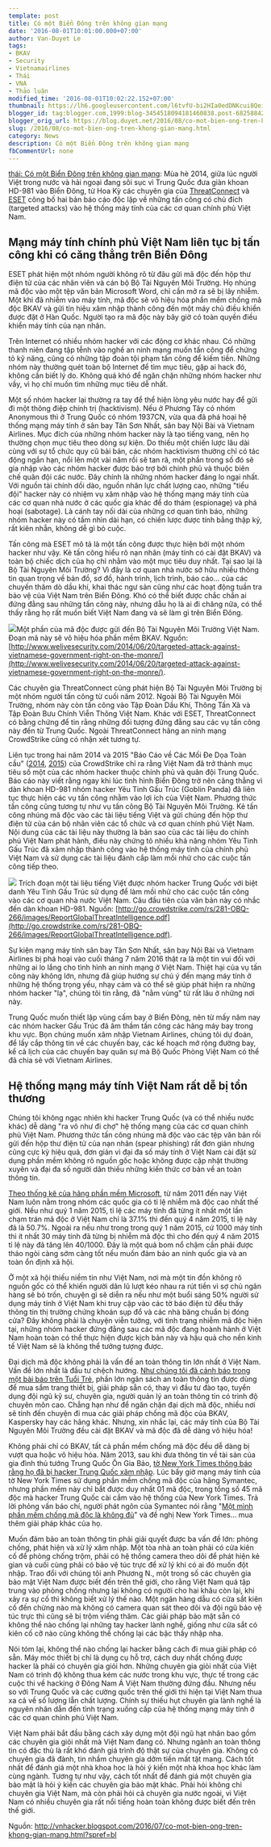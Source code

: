 ```yaml
---
template: post
title: Có một Biển Đông trên không gian mạng
date: '2016-08-01T10:01:00.000+07:00'
author: Van-Duyet Le
tags:
- BKAV
- Security
- Vietnamairlines
- Thái
- VNA
- Thảo luận
modified_time: '2016-08-01T10:02:22.152+07:00'
thumbnail: https://lh6.googleusercontent.com/l6tvfU-bi2HIa0edDNKcui8Qei6QjBgGxUrhYdHXe3_8m9gGbW0uFZzxRuXyh7DUIysdotaNGFeNY-6wf6jxsSRH-rtMb65uphWXAhT3QdKPEtBaJE3hkI5byXGPlZbPvSPYAUHW=s1600
blogger_id: tag:blogger.com,1999:blog-3454518094181460838.post-682588428321714591
blogger_orig_url: https://blog.duyet.net/2016/08/co-mot-bien-ong-tren-khong-gian-mang.html
slug: /2016/08/co-mot-bien-ong-tren-khong-gian-mang.html
category: News
description: Có một Biển Đông trên không gian mạng
fbCommentUrl: none
---
```


[thái: Có một Biển Đông trên không gian mạng](http://vnhacker.blogspot.com/2016/07/co-mot-bien-ong-tren-khong-gian-mang.html?spref=bl): Mùa hè 2014, giữa lúc người Việt trong nước và hải ngoại đang sôi sục vì Trung Quốc đưa giàn khoan HD-981 vào Biển Đông, từ Hoa Kỳ các chuyên gia của [ThreatConnect](https://www.threatconnect.com/piercing-the-cows-tongue-china-targeting-south-china-seas-nations/) và [ESET](http://www.welivesecurity.com/2014/06/20/targeted-attack-against-vietnamese-government-right-on-the-monre/) công bố hai bản báo cáo độc lập về những tấn công có chủ đích (targeted attacks) vào hệ thống máy tính của các cơ quan chính phủ Việt Nam.

## Mạng máy tính chính phủ Việt Nam liên tục bị tấn công khi có căng thẳng trên Biển Đông ##
ESET phát hiện một nhóm người không rõ từ đâu gửi mã độc đến hộp thư điện tử của các nhân viên và cán bộ Bộ Tài Nguyên Môi Trường. Họ nhúng mã độc vào một tệp văn bản Microsoft Word, chỉ cần mở ra sẽ bị lây nhiễm. Một khi đã nhiễm vào máy tính, mã độc sẽ vô hiệu hóa phần mềm chống mã độc BKAV và gửi tín hiệu xâm nhập thành công đến một máy chủ điều khiển được đặt ở Hàn Quốc. Người tạo ra mã độc này bây giờ có toàn quyền điều khiển máy tính của nạn nhân.

Trên Internet có nhiều nhóm hacker với các động cơ khác nhau. Có những thanh niên đang tập tễnh vào nghề an ninh mạng muốn tấn công để chứng tỏ kỹ năng, cũng có những tập đoàn tội phạm tấn công để kiếm tiền. Những nhóm này thường quét toàn bộ Internet để tìm mục tiêu, gặp ai hack đó, không cần biết lý do. Không quá khó để ngăn chặn những nhóm hacker như vầy, vì họ chỉ muốn tìm những mục tiêu dễ nhất.

Một số nhóm hacker lại thường ra tay để thể hiện lòng yêu nước hay để gửi đi một thông điệp chính trị (hacktivism). Nếu ở Phương Tây có nhóm Anonymous thì ở Trung Quốc có nhóm 1937CN, vừa qua đã phá hoại hệ thống mạng máy tính ở sân bay Tân Sơn Nhất, sân bay Nội Bài và Vietnam Airlines. Mục đích của những nhóm hacker này là tạo tiếng vang, nên họ thường chọn mục tiêu theo dòng sự kiện. Do thiếu một chiến lược lâu dài cùng với sự tổ chức quy cũ bài bản, các nhóm hacktivism thường chỉ có tác động ngắn hạn, nổi lên một vài năm rồi sẽ tan rã, một phần trong số đó sẽ gia nhập vào các nhóm hacker được bảo trợ bởi chính phủ và thuộc biên chế quân đội các nước. Đây chính là những nhóm hacker đáng lo ngại nhất. Với nguồn tài chính dồi dào, nguồn nhân lực chất lượng cao, những "tiểu đội" hacker này có nhiệm vụ xâm nhập vào hệ thống mạng máy tính của các cơ quan nhà nước ở các quốc gia khác để do thám (espionage) và phá hoại (sabotage). Là cánh tay nối dài của những cơ quan tình báo, những nhóm hacker này có tầm nhìn dài hạn, có chiến lược được tính bằng thập kỷ, rất kiên nhẫn, không dễ gì bỏ cuộc.

Tấn công mà ESET mô tả là một tấn công được thực hiện bởi một nhóm hacker như vậy. Kẻ tấn công hiểu rõ nạn nhân (máy tính có cài đặt BKAV) và toàn bộ chiếc dịch của họ chỉ nhằm vào một mục tiêu duy nhất. Tại sao lại là Bộ Tài Nguyên Môi Trường? Vì đây là cơ quan nhà nước sở hữu nhiều thông tin quan trọng về bản đồ, sơ đồ, hành trình, lịch trình, báo cáo… của các chuyến thăm dò dầu khí, khai thác ngư sản cũng như các hoạt động tuần tra bảo vệ của Việt Nam trên Biển Đông. Khó có thể biết được chắc chắn ai đứng đằng sau những tấn công này, nhưng dẫu họ là ai đi chăng nữa, có thể thấy rằng họ rất muốn biết Việt Nam đang và sẽ làm gì trên Biển Đông.

![](https://lh6.googleusercontent.com/l6tvfU-bi2HIa0edDNKcui8Qei6QjBgGxUrhYdHXe3_8m9gGbW0uFZzxRuXyh7DUIysdotaNGFeNY-6wf6jxsSRH-rtMb65uphWXAhT3QdKPEtBaJE3hkI5byXGPlZbPvSPYAUHW)Một phần của mã độc được gửi đến Bộ Tài Nguyên Môi Trường Việt Nam. Đoạn mã này sẽ vô hiệu hóa phần mềm BKAV. Nguồn: [http://www.welivesecurity.com/2014/06/20/targeted-attack-against-vietnamese-government-right-on-the-monre/](http://www.welivesecurity.com/2014/06/20/targeted-attack-against-vietnamese-government-right-on-the-monre/).

Các chuyên gia ThreatConnect cũng phát hiện Bộ Tài Nguyên Môi Trường bị một nhóm người tấn công từ cuối năm 2012. Ngoài Bộ Tài Nguyên Môi Trường, nhóm này còn tấn công vào Tập Đoàn Dầu Khí, Thông Tấn Xã và Tập Đoàn Bưu Chính Viễn Thông Việt Nam. Khác với ESET, ThreatConnect có bằng chứng để tin rằng những đối tượng đứng đằng sau các vụ tấn công này đến từ Trung Quốc. Ngoài ThreatConnect hãng an ninh mạng CrowdStrike cũng có nhận xét tương tự.

Liên tục trong hai năm 2014 và 2015 "Báo Cáo về Các Mối Đe Dọa Toàn cầu" ([2014](http://go.crowdstrike.com/rs/281-OBQ-266/images/ReportGlobalThreatIntelligence.pdf), [2015](http://go.crowdstrike.com/rs/281-OBQ-266/images/15GlobalThreatReport.pdf)) của CrowdStrike chỉ ra rằng Việt Nam đã trở thành mục tiêu số một của các nhóm hacker thuộc chính phủ và quân đội Trung Quốc. Báo cáo này viết rằng ngay khi lúc tình hình Biển Đông trở nên căng thẳng vì dàn khoan HD-981 nhóm hacker Yêu Tinh Gấu Trúc (Goblin Panda) đã liên tục thực hiện các vụ tấn công nhằm vào lợi ích của Việt Nam. Phương thức tấn công cũng tương tự như vụ tấn công Bộ Tài Nguyên Môi Trường. Kẻ tấn công nhúng mã độc vào các tài liệu tiếng Việt và gửi chúng đến hộp thư điện tử của cán bộ nhân viên các tổ chức và cơ quan chính phủ Việt Nam. Nội dung của các tài liệu này thường là bản sao của các tài liệu do chính phủ Việt Nam phát hành, điều này chứng tỏ nhiều khả năng nhóm Yêu Tinh Gấu Trúc đã xâm nhập thành công vào hệ thống máy tính của chính phủ Việt Nam và sử dụng các tài liệu đánh cắp làm mồi nhử cho các cuộc tấn công tiếp theo.

![](https://lh3.googleusercontent.com/kxRJaTrIjx5G7cHYf5ysRLgP1b6AYD3uavJ7VaathzhnsD8yil-IutHOmsDpE5nIUl2-JYU_OFBT4M7L8KUHSa30LwfSaNwBi1bkXeWOua1_M_s5owuJMweKbRhYSzu_WhEru-yP)
Trích đoạn một tài liệu tiếng Việt được nhóm hacker Trung Quốc với biệt danh Yêu Tinh Gấu Trúc sử dụng để làm mồi nhử cho các cuộc tấn công vào các cơ quan nhà nước Việt Nam. Câu đầu tiên của văn bản này có nhắc đến dàn khoan HD-981. Nguồn: [http://go.crowdstrike.com/rs/281-OBQ-266/images/ReportGlobalThreatIntelligence.pdf](http://go.crowdstrike.com/rs/281-OBQ-266/images/ReportGlobalThreatIntelligence.pdf). 

Sự kiện mạng máy tính sân bay Tân Sơn Nhất, sân bay Nội Bài và Vietnam Airlines bị phá hoại vào cuối tháng 7 năm 2016 thật ra là một tin vui đối với những ai lo lắng cho tình hình an ninh mạng ở Việt Nam. Thiệt hại của vụ tấn công này không lớn, nhưng đã giúp hướng sự chú ý đến mạng máy tính ở những hệ thống trọng yếu, nhạy cảm và có thể sẽ giúp phát hiện ra những nhóm hacker "lạ", chúng tôi tin rằng, đã "nằm vùng" từ rất lâu ở những nơi này.

Trung Quốc muốn thiết lập vùng cấm bay ở Biển Đông, nên từ mấy năm nay các nhóm hacker Gấu Trúc đã âm thầm tấn công các hãng máy bay trong khu vực. Bọn chúng muốn xâm nhập Vietnam Airlines, chúng tôi dự đoán, để lấy cắp thông tin về các chuyến bay, các kế hoạch mở rộng đường bay, kể cả lịch của các chuyến bay quân sự mà Bộ Quốc Phòng Việt Nam có thể đã chia sẻ với Vietnam Airlines.

## Hệ thống mạng máy tính Việt Nam rất dễ bị tổn thương ##
Chúng tôi không ngạc nhiên khi hacker Trung Quốc (và có thể nhiều nước khác) dễ dàng "ra vô như đi chợ" hệ thống mạng của các cơ quan chính phủ Việt Nam. Phương thức tấn công nhúng mã độc vào các tệp văn bản rồi gửi đến hộp thư điện tử của nạn nhân (spear phishing) rất đơn giản nhưng cũng cực kỳ hiệu quả, đơn giản vì đại đa số máy tính ở Việt Nam cài đặt sử dụng phần mềm không rõ nguồn gốc hoặc không được cập nhật thường xuyên và đại đa số người dân thiếu những kiến thức cơ bản về an toàn thông tin.

[Theo thống kê của hãng phần mềm Microsoft](https://www.microsoft.com/security/sir/default.aspx), từ năm 2011 đến nay Việt Nam luôn nằm trong nhóm các quốc gia có tỉ lệ nhiễm mã độc cao nhất thế giới. Nếu như quý 1 năm 2015, tỉ lệ các máy tính đã từng ít nhất một lần chạm trán mã độc ở Việt Nam chỉ là 37.1% thì đến quý 4 năm 2015, tỉ lệ này đã là 50.7%. Ngoài ra nếu như trong trong quý 1 năm 2015, cứ 1000 máy tính thì ít nhất 30 máy tính đã từng bị nhiễm mã độc thì cho đến quý 4 năm 2015 tỉ lệ này đã tăng lên 40/1000. Đây là một quả bom nổ chậm cần phải được tháo ngòi càng sớm càng tốt nếu muốn đảm bảo an ninh quốc gia và an toàn ổn định xã hội.

Ở một xã hội thiếu niềm tin như Việt Nam, nơi mà một tin đồn không rõ nguồn gốc có thể khiến người dân lũ lượt kéo nhau ra rút tiền vì sợ chủ ngân hàng sẽ bỏ trốn, chuyện gì sẽ diễn ra nếu như một buổi sáng 50% người sử dụng máy tính ở Việt Nam khi truy cập vào các tờ báo điện tử đều thấy thông tin thị trường chứng khoán sụp đổ và các nhà băng chuẩn bị đóng cửa? Đây không phải là chuyện viễn tưởng, với tình trạng nhiễm mã độc hiện tại, những nhóm hacker đứng đằng sau các mã độc đang hoành hành ở Việt Nam hoàn toàn có thể thực hiện được kịch bản này và hậu quả cho nền kinh tế Việt Nam sẽ là không thể tưởng tượng được.

Đại dịch mã độc không phải là vấn đề an toàn thông tin lớn nhất ở Việt Nam. Vấn đề lớn nhất là đầu tư chệch hướng. [Như chúng tôi đã cảnh báo trong một bài báo trên Tuổi Trẻ](http://nhipsongso.tuoitre.vn/tin/20160103/an-ninh-mang-tai-vn-chay-theo-iso-thiet-bi/1031878.html), phần lớn ngân sách an toàn thông tin được dùng để mua sắm trang thiết bị, giải pháp sẵn có, thay vì đầu tư đào tạo, tuyển dụng đội ngũ kỹ sư, chuyên gia, người quản lý an toàn thông tin có trình độ chuyên môn cao. Chẳng hạn như để ngăn chặn đại dịch mã độc, nhiều nơi sẽ tính đến chuyện đi mua các giải pháp chống mã độc của BKAV, Kaspersky hay các hãng khác. Nhưng, xin nhắc lại, các máy tính của Bộ Tài Nguyên Môi Trường đều cài đặt BKAV và mã độc đã dễ dàng vô hiệu hóa!

Không phải chỉ có BKAV, tất cả phần mềm chống mã độc đều dễ dàng bị vượt qua hoặc vô hiệu hóa. Năm 2013, sau khi đưa thông tin về tài sản của gia đình thủ tướng Trung Quốc Ôn Gia Bảo, [tờ New York Times thông báo rằng họ đã bị hacker Trung Quốc xâm nhập](http://www.nytimes.com/2013/01/31/technology/chinese-hackers-infiltrate-new-york-times-computers.html?_r=0). Lúc bấy giờ mạng máy tính của tờ New York Times sử dụng phần mềm chống mã độc của hãng Symantec, nhưng phần mềm này chỉ bắt được duy nhất 01 mã độc, trong tổng số 45 mã độc mà hacker Trung Quốc cài cắm vào hệ thống của New York Times. Trả lời phỏng vấn báo chí, người phát ngôn của Symantec nói rằng "[Một mình phần mềm chống mã độc là không đủ](http://abcnews.go.com/blogs/headlines/2013/01/nyt-in-chinese-hack-symantec-anti-virus-failed-44-times/)" và đề nghị New York Times… mua thêm giải pháp khác của họ.

Muốn đảm bảo an toàn thông tin phải giải quyết được ba vấn đề lớn: phòng chống, phát hiện và xử lý xâm nhập. Một tòa nhà an toàn phải có cửa kiên cố để phòng chống trộm, phải có hệ thống camera theo dõi để phát hiện kẻ gian và cuối cùng phải có bảo vệ túc trực để xử lý khi có ai đó muốn đột nhập. Trao đổi với chúng tôi anh Phương N., một trong số các chuyên gia bảo mật Việt Nam được biết đến trên thế giới, cho rằng Việt Nam quá tập trung vào phòng chống nhưng lại không có người cho hai khâu còn lại, khi xảy ra sự cố thì không biết xử lý thế nào. Một ngân hàng dẫu có cửa sắt kiên cố đến chừng nào mà không có camera quan sát theo dõi và đội ngũ bảo vệ túc trực thì cũng sẽ bị trộm viếng thăm. Các giải pháp bảo mật sẵn có không thể nào chống lại những tay hacker lành nghề, giống như cửa sắt có kiên cố cỡ nào cũng không thể chống lại các bậc thầy nhập nha.

Nói tóm lại, không thể nào chống lại hacker bằng cách đi mua giải pháp có sẵn. Máy móc thiết bị chỉ là dụng cụ hỗ trợ, cách duy nhất chống được hacker là phải có chuyên gia giỏi hơn. Những chuyên gia giỏi nhất của Việt Nam có trình độ không thua kém các nước trong khu vực, thực tế trong các cuộc thi về hacking ở Đông Nam Á Việt Nam thường đứng đầu. Nhưng nếu so với Trung Quốc và các cường quốc trên thế giới thì hiện tại Việt Nam thua xa cả về số lượng lẫn chất lượng. Chính sự thiếu hụt chuyên gia lành nghề là nguyên nhân dẫn đến tình trạng xuống cấp của hệ thống mạng máy tính ở các cơ quan chính phủ Việt Nam.

Việt Nam phải bắt đầu bằng cách xây dựng một đội ngũ hạt nhân bao gồm các chuyên gia giỏi nhất mà Việt Nam đang có. Nhưng ngành an toàn thông tin có đặc thù là rất khó đánh giá trình độ thật sự của chuyên gia. Không có chuyên gia đã đành, tin nhầm chuyên gia dởm tiền mất tật mang. Cách tốt nhất để đánh giá một nhà khoa học là hỏi ý kiến một nhà khoa học khác làm cùng ngành. Tương tự như vậy, cách tốt nhất để đánh giá một chuyên gia bảo mật là hỏi ý kiến các chuyên gia bảo mật khác. Phải hỏi không chỉ chuyên gia Việt Nam, mà còn phải hỏi cả chuyên gia nước ngoài, vì Việt Nam có nhiều chuyên gia rất nổi tiếng hoàn toàn không được biết đến trên thế giới.

Nguồn: http://vnhacker.blogspot.com/2016/07/co-mot-bien-ong-tren-khong-gian-mang.html?spref=bl

